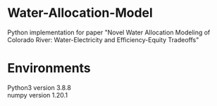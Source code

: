 # Water-Allocation-Model
Python implementation for paper "Novel Water Allocation Modeling of Colorado River: Water-Electricity and Efficiency-Equity Tradeoffs"
  
# Environments  
Python3 version 3.8.8  
numpy version 1.20.1  
